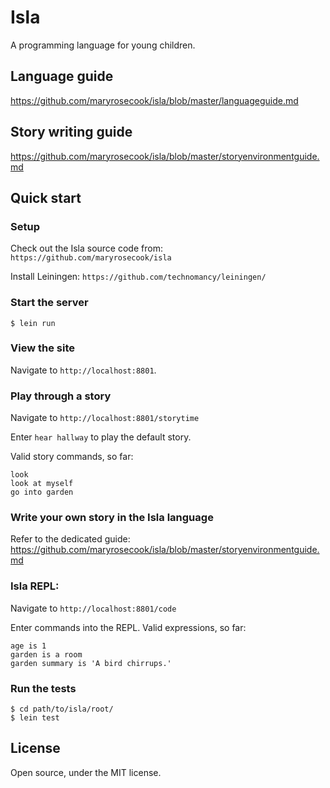 # Isla

A programming language for young children.

## Language guide

https://github.com/maryrosecook/isla/blob/master/languageguide.md

## Story writing guide

https://github.com/maryrosecook/isla/blob/master/storyenvironmentguide.md

## Quick start

### Setup

Check out the Isla source code from: `https://github.com/maryrosecook/isla`

Install Leiningen: `https://github.com/technomancy/leiningen/`

### Start the server

    $ lein run

### View the site

Navigate to `http://localhost:8801`.

### Play through a story

Navigate to `http://localhost:8801/storytime`

Enter `hear hallway` to play the default story.

Valid story commands, so far:

    look
    look at myself
    go into garden

### Write your own story in the Isla language

Refer to the dedicated guide: https://github.com/maryrosecook/isla/blob/master/storyenvironmentguide.md

### Isla REPL:

Navigate to `http://localhost:8801/code`

Enter commands into the REPL.  Valid expressions, so far:

    age is 1
    garden is a room
    garden summary is 'A bird chirrups.'

### Run the tests

    $ cd path/to/isla/root/
    $ lein test

## License

Open source, under the MIT license.
